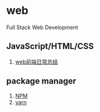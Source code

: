 # web
Full Stack Web Development

## JavaScript/HTML/CSS
1. [web前端日常总结](docs/summary.md)

## package manager
1. [NPM](docs/NPM.md)
2. [yarn](docs/yarn.md)